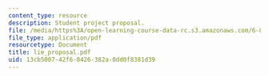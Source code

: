 ```yaml
---
content_type: resource
description: Student project proposal.
file: /media/https%3A/open-learning-course-data-rc.s3.amazonaws.com/6-895-theory-of-parallel-systems-sma-5509-fall-2003/13cb500742f60426382a0dd0f8381d39_lie_proposal.pdf
file_type: application/pdf
resourcetype: Document
title: lie_proposal.pdf
uid: 13cb5007-42f6-0426-382a-0dd0f8381d39
---
```

